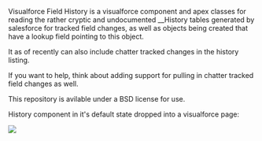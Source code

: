 Visualforce Field History is a visualforce component and apex classes for reading the rather cryptic and undocumented __History tables generated by salesforce for tracked field changes, as well as objects being created that have a lookup field pointing to this object.

It as of recently can also include chatter tracked changes in the history listing.


If you want to help, think about adding support for pulling in chatter tracked field changes as well.

This repository is avilable under a BSD license for use.

History component in it's default state dropped into a visualforce page:

![](http://github.com/capeterson/Visualforce-Field-History/raw/master/screenshot-default.png)